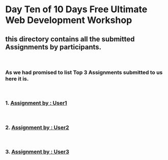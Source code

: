 # Day Ten  of 10 Days Free Ultimate Web Development Workshop </br>
## this directory contains all the submitted Assignments by participants.
</br>

### As we had promised to list Top 3 Assignments submitted to us here it is. 
</br>

### 1. [Assignment by : User1](https://github.com/whoissubedibibek/10daysfreewebdevelopmentworkshop/raw/main/day_10/facebook_clone)

</br>

### 2. [Assignment by : User2](https://github.com/whoissubedibibek/10daysfreewebdevelopmentworkshop/raw/main/day_10/discord_clone)

</br>

### 3. [Assignment by : User3](https://github.com/whoissubedibibek/10daysfreewebdevelopmentworkshop/raw/main/day_10/general_webpage)

</br>





